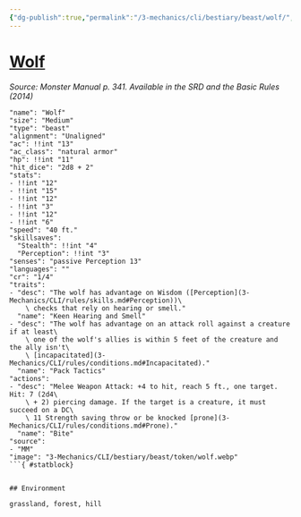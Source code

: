 ```yaml
---
{"dg-publish":true,"permalink":"/3-mechanics/cli/bestiary/beast/wolf/","tags":["ttrpg-cli/compendium/src/5e/mm","ttrpg-cli/monster/cr/1-4","ttrpg-cli/monster/environment/forest","ttrpg-cli/monster/environment/grassland","ttrpg-cli/monster/environment/hill","ttrpg-cli/monster/size/medium","ttrpg-cli/monster/type/beast"]}
---
```


# [Wolf](3-Mechanics\CLI\bestiary\beast/wolf.md)
*Source: Monster Manual p. 341. Available in the <span title='Systems Reference Document (5.1)'>SRD</span> and the Basic Rules (2014)*  

```statblock
"name": "Wolf"
"size": "Medium"
"type": "beast"
"alignment": "Unaligned"
"ac": !!int "13"
"ac_class": "natural armor"
"hp": !!int "11"
"hit_dice": "2d8 + 2"
"stats":
- !!int "12"
- !!int "15"
- !!int "12"
- !!int "3"
- !!int "12"
- !!int "6"
"speed": "40 ft."
"skillsaves":
  "Stealth": !!int "4"
  "Perception": !!int "3"
"senses": "passive Perception 13"
"languages": ""
"cr": "1/4"
"traits":
- "desc": "The wolf has advantage on Wisdom ([Perception](3-Mechanics/CLI/rules/skills.md#Perception))\
    \ checks that rely on hearing or smell."
  "name": "Keen Hearing and Smell"
- "desc": "The wolf has advantage on an attack roll against a creature if at least\
    \ one of the wolf's allies is within 5 feet of the creature and the ally isn't\
    \ [incapacitated](3-Mechanics/CLI/rules/conditions.md#Incapacitated)."
  "name": "Pack Tactics"
"actions":
- "desc": "Melee Weapon Attack: +4 to hit, reach 5 ft., one target. Hit: 7 (2d4\
    \ + 2) piercing damage. If the target is a creature, it must succeed on a DC\
    \ 11 Strength saving throw or be knocked [prone](3-Mechanics/CLI/rules/conditions.md#Prone)."
  "name": "Bite"
"source":
- "MM"
"image": "3-Mechanics/CLI/bestiary/beast/token/wolf.webp"
```{ #statblock}


## Environment

grassland, forest, hill